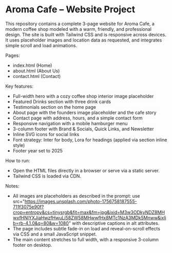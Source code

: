 # Aroma Cafe – Website Project

This repository contains a complete 3-page website for Aroma Cafe, a modern coffee shop modeled with a warm, friendly, and professional design. The site is built with Tailwind CSS and is responsive across devices. It uses placeholder images and location data as requested, and integrates simple scroll and load animations.

Pages:
- index.html (Home)
- about.html (About Us)
- contact.html (Contact)

Key features:
- Full-width hero with a cozy coffee shop interior image placeholder
- Featured Drinks section with three drink cards
- Testimonials section on the home page
- About page with the founders image placeholder and the cafe story
- Contact page with address, hours, and a simple contact form
- Responsive navigation with a mobile hamburger menu
- 3-column footer with Brand & Socials, Quick Links, and Newsletter
- Inline SVG icons for social links
- Font strategy: Inter for body, Lora for headings (applied via section inline style)
- Footer year set to 2025

How to run:
- Open the HTML files directly in a browser or serve via a static server.
- Tailwind CSS is loaded via CDN.

Notes:
- All images are placeholders as described in the prompt: use src="https://images.unsplash.com/photo-1756758187555-711f3075e90f?crop=entropy&cs=tinysrgb&fit=max&fm=jpg&ixid=M3w3ODkyNDZ8MHwxfHNlYXJjaHwzfHwuLi58ZW58MHwwfHx8MTc1NzA3MDk5Mnww&ixlib=rb-4.1.0&q=80&w=1080" with descriptive captions in alt attributes.
- The page includes subtle fade-in on load and reveal-on-scroll effects via CSS and a small JavaScript snippet.
- The main content stretches to full width, with a responsive 3-column footer on desktop.
